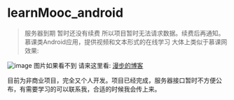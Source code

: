 # learnMooc_android
> 服务器到期 暂时还没有续费 所以项目暂时无法请求数据。续费后再通知。
慕课类Android应用，提供视频和文本形式的在线学习
大体上类似于慕课网
效果:

![image](https://github.com/Qloop/learnMooc_android/blob/master/screenshots/%E6%85%95%E8%AF%BEIme.gif)
图片如果看不到  请来这里看:
[漫步的博客](http://blog.csdn.net/codenoodles?viewmode=contents)


目前为非商业项目，完全又个人开发。项目已经完成，服务器接口暂时不方便公布，有需要学习的可以联系我，合适的时候我会传上来。
